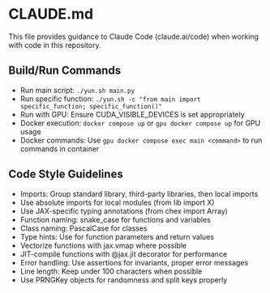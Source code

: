 # CLAUDE.md

This file provides guidance to Claude Code (claude.ai/code) when working with code in this repository.

## Build/Run Commands
- Run main script: `./yun.sh main.py`
- Run specific function: `./yun.sh -c "from main import specific_function; specific_function()"`
- Run with GPU: Ensure CUDA_VISIBLE_DEVICES is set appropriately
- Docker execution: `docker compose up` or `gpu docker compose up` for GPU usage
- Docker commands: Use `gpu docker compose exec main <command>` to run commands in container

## Code Style Guidelines
- Imports: Group standard library, third-party libraries, then local imports
- Use absolute imports for local modules (from lib import X)
- Use JAX-specific typing annotations (from chex import Array)
- Function naming: snake_case for functions and variables
- Class naming: PascalCase for classes
- Type hints: Use for function parameters and return values 
- Vectorize functions with jax.vmap where possible
- JIT-compile functions with @jax.jit decorator for performance
- Error handling: Use assertions for invariants, proper error messages
- Line length: Keep under 100 characters when possible
- Use PRNGKey objects for randomness and split keys properly